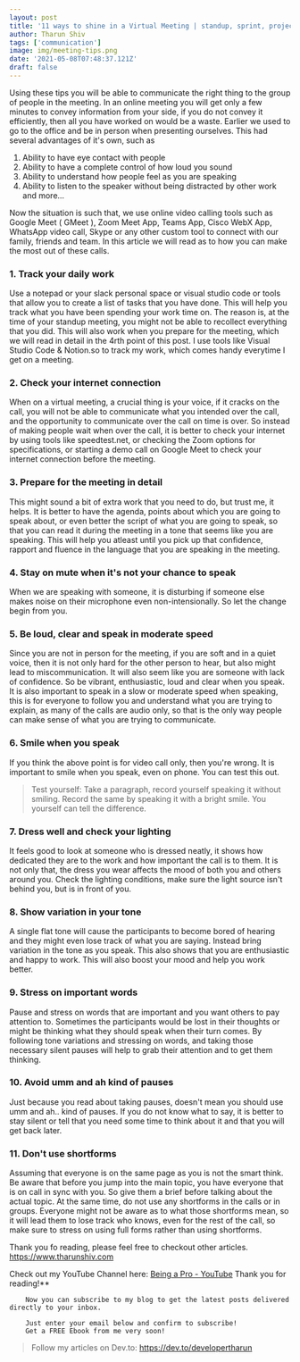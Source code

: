 ```yaml
---
layout: post
title: '11 ways to shine in a Virtual Meeting | standup, sprint, project demo | Zoom app | Gmeet app | Teams app'
author: Tharun Shiv
tags: ['communication']
image: img/meeting-tips.png
date: '2021-05-08T07:48:37.121Z'
draft: false
---
```


Using these tips you will be able to communicate the right thing to the group of people in the meeting. In an online meeting you will get only a few minutes to convey information from your side, if you do not convey it efficiently, then all you have worked on would be a waste. Earlier we used to go to the office and be in person when presenting ourselves. This had several advantages of it's own, such as

1. Ability to have eye contact with people
2. Ability to have a complete control of how loud you sound
3. Ability to understand how people feel as you are speaking
4. Ability to listen to the speaker without being distracted by other work
   and more...

Now the situation is such that, we use online video calling tools such as Google Meet ( GMeet ), Zoom Meet App, Teams App, Cisco WebX App, WhatsApp video call, Skype or any other custom tool to connect with our family, friends and team. In this article we will read as to how you can make the most out of these calls.

<h3 > 1. Track your daily work </h3>

Use a notepad or your slack personal space or visual studio code or tools that allow you to create a list of tasks that you have done. This will help you track what you have been spending your work time on. The reason is, at the time of your standup meeting, you might not be able to recollect everything that you did. This will also work when you prepare for the meeting, which we will read in detail in the 4rth point of this post. I use tools like Visual Studio Code & Notion.so to track my work, which comes handy everytime I get on a meeting.

<h3 > 2. Check your internet connection </h3>

When on a virtual meeting, a crucial thing is your voice, if it cracks on the call, you will not be able to communicate what you intended over the call, and the opportunity to communicate over the call on time is over. So instead of making people wait when over the call, it is better to check your internet by using tools like speedtest.net, or checking the Zoom options for specifications, or starting a demo call on Google Meet to check your internet connection before the meeting.

<h3 > 3. Prepare for the meeting in detail </h3>

This might sound a bit of extra work that you need to do, but trust me, it helps. It is better to have the agenda, points about which you are going to speak about, or even better the script of what you are going to speak, so that you can read it during the meeting in a tone that seems like you are speaking. This will help you atleast until you pick up that confidence, rapport and fluence in the language that you are speaking in the meeting.

<h3 > 4. Stay on mute when it's not your chance to speak</h3>

When we are speaking with someone, it is disturbing if someone else makes noise on their microphone even non-intensionally. So let the change begin from you.

<h3 > 5. Be loud, clear and speak in moderate speed </h3>

Since you are not in person for the meeting, if you are soft and in a quiet voice, then it is not only hard for the other person to hear, but also might lead to miscommunication. It will also seem like you are someone with lack of confidence. So be vibrant, enthusiastic, loud and clear when you speak. It is also important to speak in a slow or moderate speed when speaking, this is for everyone to follow you and understand what you are trying to explain, as many of the calls are audio only, so that is the only way people can make sense of what you are trying to communicate.

<h3 > 6. Smile when you speak </h3>

If you think the above point is for video call only, then you're wrong. It is important to smile when you speak, even on phone. You can test this out.

> Test yourself: Take a paragraph, record yourself speaking it without smiling. Record the same by speaking it with a bright smile. You yourself can tell the difference.

<h3 > 7. Dress well and check your lighting </h3>

It feels good to look at someone who is dressed neatly, it shows how dedicated they are to the work and how important the call is to them. It is not only that, the dress you wear affects the mood of both you and others around you. Check the lighting conditions, make sure the light source isn't behind you, but is in front of you.

<h3 > 8. Show variation in your tone</h3>

A single flat tone will cause the participants to become bored of hearing and they might even lose track of what you are saying. Instead bring variation in the tone as you speak. This also shows that you are enthusiastic and happy to work. This will also boost your mood and help you work better.

<h3 > 9. Stress on important words </h3>

Pause and stress on words that are important and you want others to pay attention to. Sometimes the participants would be lost in their thoughts or might be thinking what they should speak when their turn comes. By following tone variations and stressing on words, and taking those necessary silent pauses will help to grab their attention and to get them thinking.

<h3 > 10. Avoid umm and ah kind of pauses</h3>

Just because you read about taking pauses, doesn't mean you should use umm and ah.. kind of pauses. If you do not know what to say, it is better to stay silent or tell that you need some time to think about it and that you will get back later.

<h3 > 11. Don't use shortforms</h3>

Assuming that everyone is on the same page as you is not the smart think. Be aware that before you jump into the main topic, you have everyone that is on call in sync with you. So give them a brief before talking about the actual topic. At the same time, do not use any shortforms in the calls or in groups. Everyone might not be aware as to what those shortforms mean, so it will lead them to lose track who knows, even for the rest of the call, so make sure to stress on using full forms rather than using shortforms.

Thank you fo reading, please feel free to checkout other articles.
https://www.tharunshiv.com

Check out my YouTube Channel here: <a href="https://www.youtube.com/c/developerTharun">Being a Pro - YouTube</a> Thank you for reading!\*\*

        Now you can subscribe to my blog to get the latest posts delivered directly to your inbox.

        Just enter your email below and confirm to subscribe!
        Get a FREE Ebook from me very soon!

> Follow my articles on Dev.to: https://dev.to/developertharun
